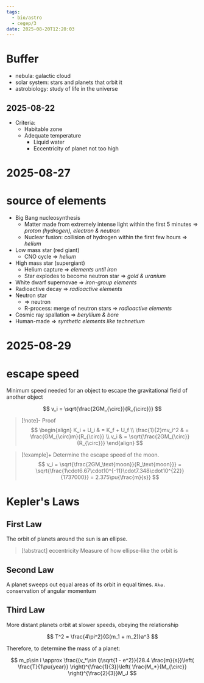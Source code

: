 ```yaml
---
tags:
  - bio/astro
  - cegep/3
date: 2025-08-20T12:20:03
---
```


# Buffer

- nebula: galactic cloud
- solar system: stars and planets that orbit it
- astrobiology: study of life in the universe

## 2025-08-22

- Criteria:
	- Habitable zone
	- Adequate temperature
		- Liquid water
		- Eccentricity of planet not too high

# 2025-08-27

# source of elements

- Big Bang nucleosynthesis
	- Matter made from extremely intense light within the first 5 minutes => *proton (hydrogen), electron & neutron*
	- Nuclear fusion: collision of hydrogen within the first few hours => *helium*
- Low mass star (red giant)
	- CNO cycle => *helium*
- High mass star (supergiant)
	- Helium capture => *elements until iron*
	- Star explodes to become neutron star => *gold & uranium*
- White dwarf supernovae => *iron-group elements*
- Radioactive decay => *radioactive elements*
- Neutron star
	- => neutron
	- R-process: merge of neutron stars => *radioactive elements*
- Cosmic ray spallation => *beryllium & bore*
- Human-made => *synthetic elements like technetium*

# 2025-08-29

# escape speed

Minimum speed needed for an object to escape the gravitational field of another object

$$
v_i = \sqrt{\frac{2GM_{\circ}}{R_{\circ}}}
$$

> [!note]- Proof
> $$
> \begin{align}
K_i + U_i & = K_f + U_f \\
\frac{1}{2}mv_i^2 & = \frac{GM_{\circ}m}{R_{\circ}} \\
v_i & = \sqrt{\frac{2GM_{\circ}}{R_{\circ}}}
\end{align}
> $$

> [!example]+ Determine the escape speed of the moon.
> $$
> v_i = \sqrt{\frac{2GM_\text{moon}}{R_\text{moon}}} = \sqrt{\frac{1\cdot6.67\cdot10^{-11}\cdot7.348\cdot10^{22}}{1737000}} = 2.375\pu{\frac{m}{s}}
> $$

# Kepler's Laws

## First Law

The orbit of planets around the sun is an ellipse.

> [!abstract] eccentricity
> Measure of how ellipse-like the orbit is

## Second Law

A planet sweeps out equal areas of its orbit in equal times.
`Aka.` conservation of angular momentum

## Third Law

More distant planets orbit at slower speeds, obeying the relationship

$$
T^2 = \frac{4\pi^2}{G(m_1 + m_2)}a^3
$$

Therefore, to determine the mass of a planet:

$$
m_p\sin i \approx \frac{(v_*\sin i)\sqrt{1 - e^2}}{28.4 \frac{m}{s}}\left( \frac{T}{1\pu{year}} \right)^{\frac{1}{3}}\left( \frac{M_*}{M_{\circ}} \right)^{\frac{2}{3}}M_J
$$